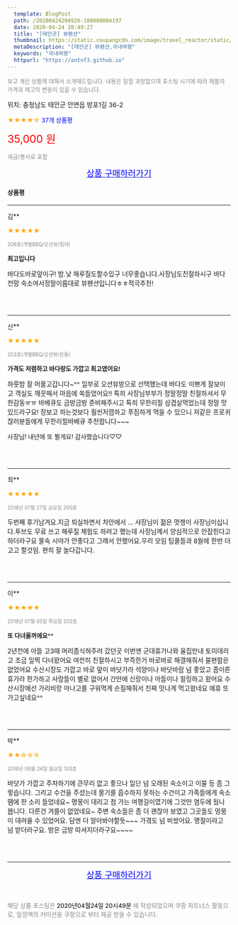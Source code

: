 ```yaml
---
  template: BlogPost
  path: /20200424204926-100000004197
  date: 2020-04-24 20:49:27
  title: "[태안군] 뷰펜션"
  thumbnail: https://static.coupangcdn.com/image/travel_reactor/static/booking/image/pension/ddnayo/bbf87935-9aa5-4502-9e42-95a4b611ac34.jpg
  metaDescription: "[태안군] 뷰펜션,국내여행"
  keywords: "국내여행"
  httpurl: "https://antnf3.github.io"
---
```

  
<span style="color: #888;font-size:0.8rem">보고 계신 상품에 대해서 소개해드립니다.
내용은 일절 과장없으며 포스팅 시기에 따라 제품의 가격과 재고의 변동이 있을 수 있습니다.</span>
  
<span style="font-size: 0.9rem;">위치: 충청남도 태안군 안면읍 방포1길 36-2</span>
  
<span style="color: orange;">★★★★☆</span> <span style="color: blue;font-size: 0.85rem;">37개 상품평</span>
  
<span style="color: red;font-size: 1.5rem;">35,000 원</span>
  
<span style="color: #888;font-size:0.8rem">세금/봉사료 포함</span>





<p align="center"><a href="http://me2.do/FyNlUjof" style="font-size: 1.2rem; color: blue;">상품 구매하러가기</a></p>

#### 상품평
  
---
  
김**
    
<span style="color: orange;">★★★★★</span>
    
<span style="color: #888;font-size:0.7rem">206호(개별BBQ/오션뷰/침대)</span>
    
<span style="font-size:0.85rem">**최고입니다**</span>
    
<span style="font-size: 0.9rem;">바다도바로앞이구! 밤.낮 해루질도할수있구 너무좋습니다.사장님도친절하시구 바다전망  숙소여서정말이름대로 뷰펜션입니다ㅎㅎ적극추천!</span>
    
<br>
<br>

---
  
신**
    
<span style="color: orange;">★★★★★</span>
    
<span style="color: #888;font-size:0.7rem">203호(개별BBQ/오션뷰/온돌)</span>
    
<span style="font-size:0.85rem">**가격도 저렴하고 바다랑도 가깝고 최고였어요!**</span>
    
<span style="font-size: 0.9rem;">하룻밤 잘 머물고갑니다~^^
일부로 오션뷰방으로 선택했는데 바다도 이쁘게 잘보이고
객실도 깨끗해서 마음에 쏙들었어요!!
특히 사장님부부가 정말정말 친절하셔서 무한감동ㅠㅠ
바베큐도 금방금방 준비해주시고
특히 무한리필 삼겹살먹었는데 정말 맛있드라구요!
장보고 하는것보다 훨씬저렴하고 푸짐하게 먹을 수 있으니 
저같은 프로귀찮러분들에게 무한리필바베큐 추천합니다~~~

사장님! 내년에 또  뵐게요! 감사했습니다♡♡</span>
    
<br>
<br>

---
  
최**
    
<span style="color: orange;">★★★★★</span>
    
<span style="color: #888;font-size:0.7rem">2018년 07월 27일 금요일 205호</span>
    

    
<span style="font-size: 0.9rem;">두번째 후기남겨요.지금 퇴실하면서 차안에서 ...
샤장님이 젊은  멋쟁이 사장님이십니다.투브도 무료 쓰고
해루질 체험도 하려고 했는데 사장님께서 양심적으로 안잡힌다고 하더라구요 물속 시야가 안좋다고  그래서 안했어요.우리 모임 팀플들과 8월에  한번 더 고고 할것임.
편히 잘 놀다갑니다.</span>
    
<br>
<br>

---
  
이**
    
<span style="color: orange;">★★★★★</span>
    
<span style="color: #888;font-size:0.7rem">2018년 07월 05일 목요일 202호</span>
    
<span style="font-size:0.85rem">**또 다녀올꺼에요^^**</span>
    
<span style="font-size: 0.9rem;">2년전에 아들 고3때 머리좀식혀주려 갔던곳 이번엔 군대휴가나와 울집만내 토미데리고 조금 일찍 다녀왔어요  여전히 친절하시고 부즉한거 바로바로 해결해줘서 불편함은 없었어요 수산시장도 가깝고 바로 앞이 바닷가라 석양이나 바닷바람 넘 좋았고 좀이른 휴가라 한가하고 사람들이 별로 없어서 간만에 신랑이나 아들이나 힐링하고 왔어요 수산시장에선 가리비랑 아나고를 구워먹게 손질해줘서 진짜 맛나게 먹고왔네요 에휴 또 가고싶네요^^</span>
    
<br>
<br>

---
  
박**
    
<span style="color: orange;">★★☆☆☆</span>
    
<span style="color: #888;font-size:0.7rem">2018년 09월 24일 월요일 103호</span>
    

    
<span style="font-size: 0.9rem;">바닷가 가깝고 주차하기에 큰무리 없고 좋으나 일단 넘 오래된 숙소이고 이불 등 좀 그렇습니다. 그리고 수건을 주셨는데 물기를 흡수하지 못하는 수건이고 가족들에게 숙소 땜에 한 소리 들었네요~ 멍뭉이 데리고 첨 가는 여행길이였기에 그것만 염두에 뒀나봅니다. 다른건 겨를이 없었네요~ 주변 숙소들은 좀 더 괜찮아 보였고 그곳들도 멍뭉이 데려올 수 있었어요. 담엔 더 알아봐야할듯~~~ 가곀도 넘 비쌌어요. 명절이라고 넘 받더라구요. 방은 금방 따셔지더라구요~~~~</span>
    
<br>
<br>


  
---
  
<p align="center"><a href="http://me2.do/FyNlUjof" style="font-size: 1.2rem; color: blue;">상품 구매하러가기</a></p>
  
<br>
  
<span style="font-size: 0.85rem; color: #888;">해당 상품 포스팅은 <span style="color: #000;"> 2020년04월24일 20시49분 </span> 에 작성되었으며 쿠팡 파트너스 활동으로, 일정액의 커미션을 쿠팡으로 부터 제공 받을 수 있습니다.</span>